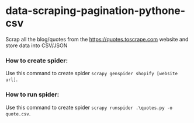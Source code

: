 # data-scraping-pagination-pythone-csv

Scrap all the blog/quotes from the https://quotes.toscrape.com website and store data into CSV/JSON

### How to create spider:

Use this command to create spider `scrapy genspider shopify [website url]`.

### How to run spider:
Use this command to create spider `scrapy runspider .\quotes.py -o quote.csv`.

